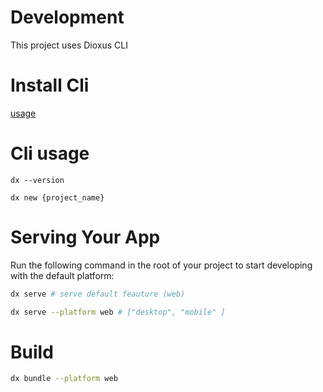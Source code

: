 # Development

This project uses Dioxus CLI

# Install Cli
 [usage](https://dioxuslabs.com/learn/0.6/getting_started/#)

# Cli usage

```
dx --version

dx new {project_name}
```


# Serving Your App

Run the following command in the root of your project to start developing with the default platform:

```bash
dx serve # serve default feauture (web)

dx serve --platform web # ["desktop", "mobile" ]
```


# Build 

```bash
dx bundle --platform web   
```


